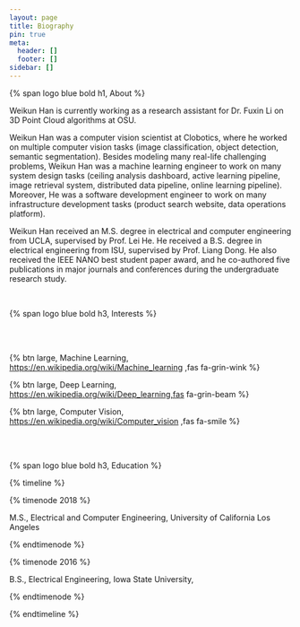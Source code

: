 ```yaml
---
layout: page
title: Biography
pin: true
meta:
  header: []
  footer: []
sidebar: []
---
```


{% span logo blue bold h1, About %}

Weikun Han is currently working as a research assistant for Dr. Fuxin Li on 3D Point Cloud algorithms at OSU. 

Weikun Han was a computer vision scientist at Clobotics, where he worked on multiple computer vision tasks (image classification, object detection, semantic segmentation). Besides modeling many real-life challenging problems, Weikun Han was a machine learning engineer to work on many system design tasks (ceiling analysis dashboard, active learning pipeline, image retrieval system, distributed data pipeline, online learning pipeline). Moreover, He was a software development engineer to work on many infrastructure development tasks (product search website, data operations platform). 

Weikun Han received an M.S. degree in electrical and computer engineering from UCLA, supervised by Prof. Lei He. He received a B.S. degree in electrical engineering from ISU, supervised by Prof. Liang Dong. He also received the IEEE NANO best student paper award, and he co-authored five publications in major journals and conferences during the undergraduate research study.

<br/>

{% span logo blue bold h3, Interests %}

<br/>
<br/>

{% btn large, Machine Learning, https://en.wikipedia.org/wiki/Machine_learning ,fas fa-grin-wink %} 


{% btn large, Deep Learning, https://en.wikipedia.org/wiki/Deep_learning,fas fa-grin-beam %} 


{% btn large, Computer Vision,  https://en.wikipedia.org/wiki/Computer_vision ,fas fa-smile %}

<br/>
<br/>

{% span logo blue bold h3, Education %}

{% timeline %}

{% timenode 2018 %}

M.S., Electrical and Computer Engineering, University of California Los Angeles

{% endtimenode %}

{% timenode 2016 %}

B.S., Electrical Engineering, Iowa State University, 

{% endtimenode %}

{% endtimeline %}

  


